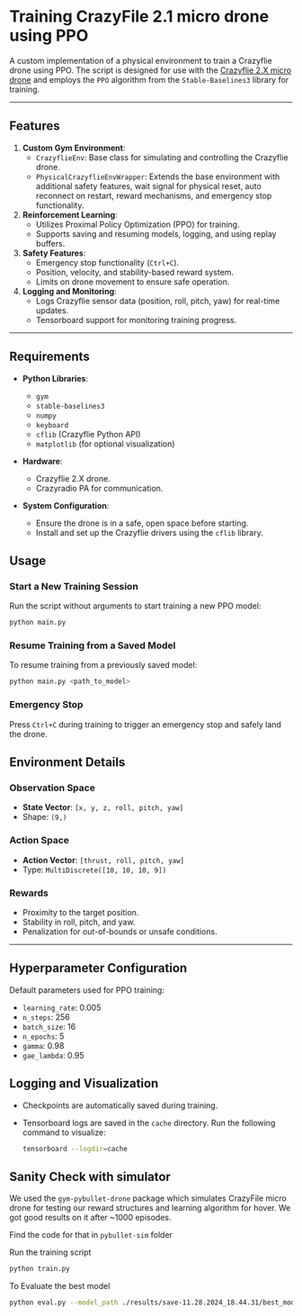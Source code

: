 # Training CrazyFile 2.1 micro drone using PPO

A custom implementation of a physical environment to train a Crazyflie drone using PPO. The script is designed for use with the [Crazyflie 2.X micro drone](https://www.bitcraze.io/crazyflie-2-1/) and employs the `PPO` algorithm from the `Stable-Baselines3` library for training.

---

## Features

1. **Custom Gym Environment**:
   - `CrazyflieEnv`: Base class for simulating and controlling the Crazyflie drone.
   - `PhysicalCrazyflieEnvWrapper`: Extends the base environment with additional safety features, wait signal for physical reset,  auto reconnect on restart, reward mechanisms, and emergency stop functionality.
2. **Reinforcement Learning**:
   - Utilizes Proximal Policy Optimization (PPO) for training.
   - Supports saving and resuming models, logging, and using replay buffers.
3. **Safety Features**:
   - Emergency stop functionality (`Ctrl+C`).
   - Position, velocity, and stability-based reward system.
   - Limits on drone movement to ensure safe operation.
4. **Logging and Monitoring**:
   - Logs Crazyflie sensor data (position, roll, pitch, yaw) for real-time updates.
   - Tensorboard support for monitoring training progress.

---

## Requirements

- **Python Libraries**:
  - `gym`
  - `stable-baselines3`
  - `numpy`
  - `keyboard`
  - `cflib` (Crazyflie Python API)
  - `matplotlib` (for optional visualization)

- **Hardware**:
  - Crazyflie 2.X drone.
  - Crazyradio PA for communication.

- **System Configuration**:
  - Ensure the drone is in a safe, open space before starting.
  - Install and set up the Crazyflie drivers using the `cflib` library.

## Usage

### Start a New Training Session

Run the script without arguments to start training a new PPO model:

```bash
python main.py
```

### Resume Training from a Saved Model

To resume training from a previously saved model:

```bash
python main.py <path_to_model>
```

### Emergency Stop

Press `Ctrl+C` during training to trigger an emergency stop and safely land the drone.



## Environment Details

### Observation Space

- **State Vector**: `[x, y, z, roll, pitch, yaw]`
- Shape: `(9,)`

### Action Space

- **Action Vector**: `[thrust, roll, pitch, yaw]`
- Type: `MultiDiscrete([10, 10, 10, 9])`

### Rewards

- Proximity to the target position.
- Stability in roll, pitch, and yaw.
- Penalization for out-of-bounds or unsafe conditions.

------

## Hyperparameter Configuration

Default parameters used for PPO training:

- `learning_rate`: 0.005
- `n_steps`: 256
- `batch_size`: 16
- `n_epochs`: 5
- `gamma`: 0.98
- `gae_lambda`: 0.95

## Logging and Visualization

- Checkpoints are automatically saved during training.

- Tensorboard logs are saved in the  `cache` directory. Run the following command to visualize:

  ```bash
  tensorboard --logdir=cache
  ```



## Sanity Check with simulator

We used the `gym-pybullet-drone` package which simulates CrazyFile micro drone for testing our reward structures and learning algorithm for hover. We got good results on it after ~1000 episodes.

Find the code for that in `pybullet-sim` folder

Run the training script

```bash	
python train.py
```
To Evaluate the best model

```bash
python eval.py --model_path ./results/save-11.28.2024_18.44.31/best_model.zip
```
